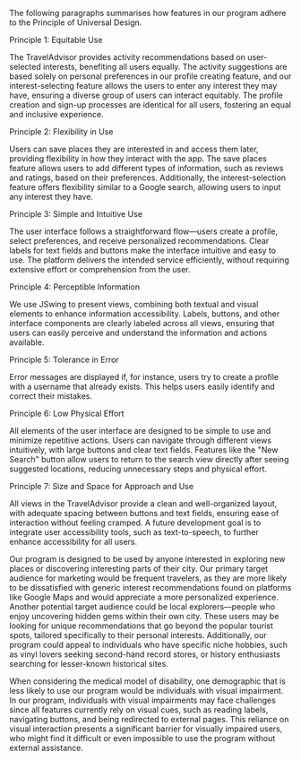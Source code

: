 The following paragraphs summarises how features in our program adhere to the Principle of Universal Design. 

Principle 1: Equitable Use

The TravelAdvisor provides activity recommendations based on user-selected interests, benefiting all users equally. The activity suggestions are based solely on personal preferences in our profile creating feature, and our interest-selecting feature allows the users to enter any interest they may have, ensuring a diverse group of users can interact equitably. The profile creation and sign-up processes are identical for all users, fostering an equal and inclusive experience. 

Principle 2: Flexibility in Use

Users can save places they are interested in and access them later, providing flexibility in how they interact with the app. The save places feature allows users to add different types of information, such as reviews and ratings, based on their preferences. Additionally, the interest-selection feature offers flexibility similar to a Google search, allowing users to input any interest they have.

Principle 3: Simple and Intuitive Use

The user interface follows a straightforward flow—users create a profile, select preferences, and receive personalized recommendations. Clear labels for text fields and buttons make the interface intuitive and easy to use. The platform delivers the intended service efficiently, without requiring extensive effort or comprehension from the user.

Principle 4: Perceptible Information

We use JSwing to present views, combining both textual and visual elements to enhance information accessibility. Labels, buttons, and other interface components are clearly labeled across all views, ensuring that users can easily perceive and understand the information and actions available.

Principle 5: Tolerance in Error 

Error messages are displayed if, for instance, users try to create a profile with a username that already exists. This helps users easily identify and correct their mistakes.

Principle 6: Low Physical Effort 

All elements of the user interface are designed to be simple to use and minimize repetitive actions. Users can navigate through different views intuitively, with large buttons and clear text fields. Features like the "New Search" button allow users to return to the search view directly after seeing suggested locations, reducing unnecessary steps and physical effort.

Principle 7: Size and Space for Approach and Use

All views in the TravelAdvisor provide a clean and well-organized layout, with adequate spacing between buttons and text fields, ensuring ease of interaction without feeling cramped. A future development goal is to integrate user accessibility tools, such as text-to-speech, to further enhance accessibility for all users.

Our program is designed to be used by anyone interested in exploring new places or discovering interesting parts of their city. Our primary target audience for marketing would be frequent travelers, as they are more likely to be dissatisfied with generic interest recommendations found on platforms like Google Maps and would appreciate a more personalized experience. Another potential target audience could be local explorers—people who enjoy uncovering hidden gems within their own city. These users may be looking for unique recommendations that go beyond the popular tourist spots, tailored specifically to their personal interests. Additionally, our program could appeal to individuals who have specific niche hobbies, such as vinyl lovers seeking second-hand record stores, or history enthusiasts searching for lesser-known historical sites.

When considering the medical model of disability, one demographic that is less likely to use our program would be individuals with visual impairment. In our program, individuals with visual impairments may face challenges since all features currently rely on visual cues, such as reading labels, navigating buttons, and being redirected to external pages. This reliance on visual interaction presents a significant barrier for visually impaired users, who might find it difficult or even impossible to use the program without external assistance.
